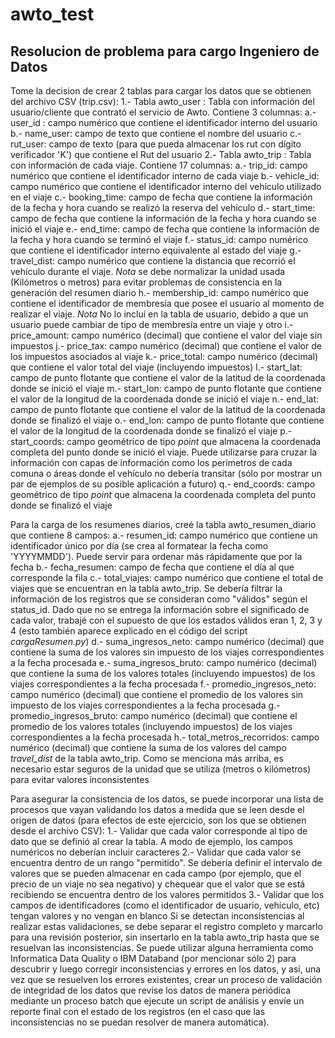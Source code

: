 # awto_test
Resolucion de problema para cargo Ingeniero de Datos
----------------------------------------------------

Tome la decision de crear 2 tablas para cargar los datos que se obtienen del archivo CSV (trip.csv):
  1.- Tabla awto_user : Tabla con información del usuario/cliente que contrató el servicio de Awto. Contiene 3 columnas:
      a.- user_id : campo numérico que contiene el identificador interno del usuario
      b.- name_user: campo de texto que contiene el nombre del usuario
      c.- rut_user: campo de texto (para que pueda almacenar los rut con dígito verificador 'K') que contiene el Rut del usuario
  2.- Tabla awto_trip : Tabla con información de cada viaje. Contiene 17 columnas:
      a.- trip_id: campo numérico que contiene el identificador interno de cada viaje
      b.- vehicle_id: campo numérico que contiene el identificador interno del vehículo utilizado en el viaje
      c.- booking_time: campo de fecha que contiene la información de la fecha y hora cuando se realizó la reserva del vehículo
      d.- start_time: campo de fecha que contiene la información de la fecha y hora cuando se inició el viaje
      e.- end_time: campo de fecha que contiene la información de la fecha y hora cuando se terminó el viaje
      f.- status_id: campo numérico que contiene el identificador interno equivalente al estado del viaje
      g.- travel_dist: campo numérico que contiene la distancia que recorrió el vehículo durante el viaje. *Nota* se debe normalizar la unidad usada (Kilómetros o metros) para evitar problemas de consistencia en la generación del resumen diario
      h.- membership_id: campo numérico que contiene el identificador de membresía que posee el usuario al momento de realizar el viaje. *Nota* No lo incluí en la tabla de usuario, debido a que un usuario puede cambiar de tipo de membresía entre un viaje y otro
      i.- price_amount: campo numérico (decimal) que contiene el valor del viaje sin impuestos
      j.- price_tax: campo numérico (decimal) que contiene el valor de los impuestos asociados al viaje
      k.- price_total: campo numérico (decimal) que contiene el valor total del viaje (incluyendo impuestos)
      l.- start_lat: campo de punto flotante que contiene el valor de la latitud de la coordenada donde se inició el viaje
      m.- start_lon: campo de punto flotante que contiene el valor de la longitud de la coordenada donde se inició el viaje
      n.- end_lat: campo de punto flotante que contiene el valor de la latitud de la coordenada donde se finalizó el viaje
      o.- end_lon: campo de punto flotante que contiene el valor de la longitud de la coordenada donde se finalizó el viaje
      p.- start_coords: campo geométrico de tipo *point* que almacena la coordenada completa del punto donde se inició el viaje. Puede utilizarse para cruzar la información con capas de información como los perímetros de cada comuna o áreas donde el vehículo no debería transitar (sólo por mostrar un par de ejemplos de su posible aplicación a futuro)
      q.- end_coords: campo geométrico de tipo *point* que almacena la coordenada completa del punto donde se finalizó el viaje

Para la carga de los resumenes diarios, creé la tabla awto_resumen_diario que contiene 8 campos:
    a.- resumen_id: campo numérico que contiene un identificador único por día (se crea al formatear la fecha como 'YYYYMMDD'). Puede servir para ordenar más rápidamente que por la fecha
    b.- fecha_resumen: campo de fecha que contiene el día al que corresponde la fila
    c.- total_viajes: campo numérico que contiene el total de viajes que se encuentran en la tabla awto_trip. Se debería filtrar la información de los registros que se consideran como "válidos" según el status_id. Dado que no se entrega la información sobre el significado de cada valor, trabajé con el supuesto de que los estados válidos eran 1, 2, 3 y 4 (esto también aparece explicado en el código del script *cargaResumen.py*)
    d.- suma_ingresos_neto: campo numérico (decimal) que contiene la suma de los valores sin impuesto de los viajes correspondientes a la fecha procesada
    e.- suma_ingresos_bruto: campo numérico (decimal) que contiene la suma de los valores totales (incluyendo impuestos) de los viajes correspondientes a la fecha procesada
    f.- promedio_ingresos_neto: campo numérico (decimal) que contiene el promedio de los valores sin impuesto de los viajes correspondientes a la fecha procesada
    g.- promedio_ingresos_bruto: campo numérico (decimal) que contiene el promedio de los valores totales (incluyendo impuestos) de los viajes correspondientes a la fecha procesada
    h.- total_metros_recorridos: campo numérico (decimal) que contiene la suma de los valores del campo *travel_dist* de la tabla awto_trip. Como se menciona más arriba, es necesario estar seguros de la unidad que se utiliza (metros o kilómetros) para evitar valores inconsistentes

  Para asegurar la consistencia de los datos, se puede incorporar una lista de procesos que vayan validando los datos a medida que se leen desde el origen de datos (para efectos de este ejercicio, son los que se obtienen desde el archivo CSV):
  1.- Validar que cada valor corresponde al tipo de dato que se definió al crear la tabla. A modo de ejemplo, los campos numéricos no deberían incluir caracteres
  2.- Validar que cada valor se encuentra dentro de un rango "permitido". Se debería definir el intervalo de valores que se pueden almacenar en cada campo (por ejemplo, que el precio de un viaje no sea negativo) y chequear que el valor que se está recibiendo se encuentra dentro de los valores permitidos
  3.- Validar que los campos de identificadores (como el identificador de usuario, vehículo, etc) tengan valores y no vengan en blanco
  Si se detectan inconsistencias al realizar estas validaciones, se debe separar el registro completo y marcarlo para una revisión posterior, sin insertarlo en la tabla awto_trip hasta que se resuelvan las inconsistencias.
  Se puede utilizar alguna herramienta como Informatica Data Quality o IBM Databand (por mencionar sólo 2) para descubrir y luego corregir inconsistencias y errores en los datos, y así, una vez que se resuelven los errores existentes, crear un proceso de validación de integridad de los datos que revise los datos de manera periódica mediante un proceso batch que ejecute un script de análisis y envíe un reporte final con el estado de los registros (en el caso que las inconsistencias no se puedan resolver de manera automática).
